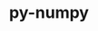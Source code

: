 ---
title: "py-numpy"
layout: cache
categories: [package, develop-2024-02-11]
meta: {"versions": ["1.24.3", "1.24.4", "1.25.2", "1.26.3"], "compilers": ["apple-clang@=15.0.0", "cce@=15.0.1", "gcc@=11.1.0", "gcc@=11.4.0", "gcc@=12.3.0", "gcc@=7.5.0", "gcc@=9.4.0", "oneapi@=2024.0.0"], "oss": ["rhel8", "ubuntu18.04", "ubuntu20.04", "ubuntu22.04", "ventura"], "platforms": ["darwin", "linux"], "targets": ["aarch64", "neoverse_v1", "neoverse_v2", "ppc64le", "x86_64_v3", "zen4"], "stacks": ["data-vis-sdk", "e4s", "e4s-cray-rhel", "e4s-neoverse-v2", "e4s-neoverse_v1", "e4s-oneapi", "e4s-power", "e4s-rocm-external", "ml-darwin-aarch64-mps", "ml-linux-x86_64-cpu", "ml-linux-x86_64-cuda", "ml-linux-x86_64-rocm", "radiuss", "root", "tutorial"], "num_specs": 36, "num_specs_by_stack": {"ml-darwin-aarch64-mps": 4, "root": 36, "e4s-cray-rhel": 1, "e4s-power": 4, "radiuss": 2, "e4s-neoverse_v1": 4, "data-vis-sdk": 2, "e4s": 5, "e4s-rocm-external": 1, "e4s-neoverse-v2": 4, "ml-linux-x86_64-cpu": 5, "ml-linux-x86_64-rocm": 5, "ml-linux-x86_64-cuda": 5, "tutorial": 1, "e4s-oneapi": 4}}
spec_details: [{"hash": "obllxywdel5nvivnjzdiawlvfbnx6cci", "compiler": "apple-clang@=15.0.0", "versions": ["1.26.3"], "os": "ventura", "platform": "darwin", "target": "aarch64", "variants": ["build_system=python_pip", "patches=873745d"], "stacks": ["ml-darwin-aarch64-mps", "root"], "size": "-", "tarball": "https://binaries.spack.io/releases/develop-2024-02-11/build_cache/darwin-ventura-aarch64/apple-clang-15.0.0/py-numpy-1.26.3/darwin-ventura-aarch64-apple-clang-15.0.0-py-numpy-1.26.3-obllxywdel5nvivnjzdiawlvfbnx6cci.spack"}, {"hash": "ym3hwqyrlb2dls5q2rc3wughty6hyeo2", "compiler": "apple-clang@=15.0.0", "versions": ["1.26.3"], "os": "ventura", "platform": "darwin", "target": "aarch64", "variants": ["build_system=python_pip", "patches=873745d"], "stacks": ["ml-darwin-aarch64-mps", "root"], "size": "-", "tarball": "https://binaries.spack.io/releases/develop-2024-02-11/build_cache/darwin-ventura-aarch64/apple-clang-15.0.0/py-numpy-1.26.3/darwin-ventura-aarch64-apple-clang-15.0.0-py-numpy-1.26.3-ym3hwqyrlb2dls5q2rc3wughty6hyeo2.spack"}, {"hash": "puku567xsfwp4glbu4vteqamjax2iimq", "compiler": "apple-clang@=15.0.0", "versions": ["1.26.3"], "os": "ventura", "platform": "darwin", "target": "aarch64", "variants": ["build_system=python_pip", "patches=873745d"], "stacks": ["ml-darwin-aarch64-mps", "root"], "size": "-", "tarball": "https://binaries.spack.io/releases/develop-2024-02-11/build_cache/darwin-ventura-aarch64/apple-clang-15.0.0/py-numpy-1.26.3/darwin-ventura-aarch64-apple-clang-15.0.0-py-numpy-1.26.3-puku567xsfwp4glbu4vteqamjax2iimq.spack"}, {"hash": "c6radjzz236gcdcxjlwmovndk4ykehfc", "compiler": "apple-clang@=15.0.0", "versions": ["1.26.3"], "os": "ventura", "platform": "darwin", "target": "aarch64", "variants": ["build_system=python_pip", "patches=873745d"], "stacks": ["ml-darwin-aarch64-mps", "root"], "size": "-", "tarball": "https://binaries.spack.io/releases/develop-2024-02-11/build_cache/darwin-ventura-aarch64/apple-clang-15.0.0/py-numpy-1.26.3/darwin-ventura-aarch64-apple-clang-15.0.0-py-numpy-1.26.3-c6radjzz236gcdcxjlwmovndk4ykehfc.spack"}, {"hash": "eonq4l732g7wxv7pv7o3nvax5xuubsha", "compiler": "cce@=15.0.1", "versions": ["1.26.3"], "os": "rhel8", "platform": "linux", "target": "zen4", "variants": ["build_system=python_pip", "patches=873745d"], "stacks": ["root", "e4s-cray-rhel"], "size": "-", "tarball": "https://binaries.spack.io/releases/develop-2024-02-11/build_cache/linux-rhel8-zen4/cce-15.0.1/py-numpy-1.26.3/linux-rhel8-zen4-cce-15.0.1-py-numpy-1.26.3-eonq4l732g7wxv7pv7o3nvax5xuubsha.spack"}, {"hash": "octtlwyjf5mu3tprrbwcbayoys6prqzm", "compiler": "gcc@=9.4.0", "versions": ["1.26.3"], "os": "ubuntu20.04", "platform": "linux", "target": "ppc64le", "variants": ["build_system=python_pip", "patches=873745d"], "stacks": ["e4s-power", "root"], "size": "-", "tarball": "https://binaries.spack.io/releases/develop-2024-02-11/build_cache/linux-ubuntu20.04-ppc64le/gcc-9.4.0/py-numpy-1.26.3/linux-ubuntu20.04-ppc64le-gcc-9.4.0-py-numpy-1.26.3-octtlwyjf5mu3tprrbwcbayoys6prqzm.spack"}, {"hash": "7y2anxlci5rnlpnq23jj4pae4nndxfi4", "compiler": "gcc@=7.5.0", "versions": ["1.24.4"], "os": "ubuntu18.04", "platform": "linux", "target": "x86_64_v3", "variants": ["build_system=python_pip", "patches=873745d"], "stacks": ["root", "radiuss"], "size": "-", "tarball": "https://binaries.spack.io/releases/develop-2024-02-11/build_cache/linux-ubuntu18.04-x86_64_v3/gcc-7.5.0/py-numpy-1.24.4/linux-ubuntu18.04-x86_64_v3-gcc-7.5.0-py-numpy-1.24.4-7y2anxlci5rnlpnq23jj4pae4nndxfi4.spack"}, {"hash": "gyox74v76bbkh37k4f7pnroj5gcqes4r", "compiler": "gcc@=7.5.0", "versions": ["1.25.2"], "os": "ubuntu18.04", "platform": "linux", "target": "x86_64_v3", "variants": ["build_system=python_pip", "patches=873745d"], "stacks": ["root", "radiuss"], "size": "-", "tarball": "https://binaries.spack.io/releases/develop-2024-02-11/build_cache/linux-ubuntu18.04-x86_64_v3/gcc-7.5.0/py-numpy-1.25.2/linux-ubuntu18.04-x86_64_v3-gcc-7.5.0-py-numpy-1.25.2-gyox74v76bbkh37k4f7pnroj5gcqes4r.spack"}, {"hash": "aa6rnfmzq6cr7a6e6xuj77sdlv55wjyz", "compiler": "gcc@=11.4.0", "versions": ["1.26.3"], "os": "ubuntu20.04", "platform": "linux", "target": "neoverse_v1", "variants": ["build_system=python_pip", "patches=873745d"], "stacks": ["e4s-neoverse_v1", "root"], "size": "-", "tarball": "https://binaries.spack.io/releases/develop-2024-02-11/build_cache/linux-ubuntu20.04-neoverse_v1/gcc-11.4.0/py-numpy-1.26.3/linux-ubuntu20.04-neoverse_v1-gcc-11.4.0-py-numpy-1.26.3-aa6rnfmzq6cr7a6e6xuj77sdlv55wjyz.spack"}, {"hash": "mczwkbjcrmdkvzxhvvsckmpjvjxzjd3n", "compiler": "gcc@=11.4.0", "versions": ["1.24.4"], "os": "ubuntu20.04", "platform": "linux", "target": "neoverse_v1", "variants": ["build_system=python_pip", "patches=873745d"], "stacks": ["e4s-neoverse_v1", "root"], "size": "-", "tarball": "https://binaries.spack.io/releases/develop-2024-02-11/build_cache/linux-ubuntu20.04-neoverse_v1/gcc-11.4.0/py-numpy-1.24.4/linux-ubuntu20.04-neoverse_v1-gcc-11.4.0-py-numpy-1.24.4-mczwkbjcrmdkvzxhvvsckmpjvjxzjd3n.spack"}, {"hash": "jywlvukljh6vvbm7whoijuse73qm7psd", "compiler": "gcc@=11.4.0", "versions": ["1.26.3"], "os": "ubuntu20.04", "platform": "linux", "target": "neoverse_v1", "variants": ["build_system=python_pip", "patches=873745d"], "stacks": ["e4s-neoverse_v1", "root"], "size": "-", "tarball": "https://binaries.spack.io/releases/develop-2024-02-11/build_cache/linux-ubuntu20.04-neoverse_v1/gcc-11.4.0/py-numpy-1.26.3/linux-ubuntu20.04-neoverse_v1-gcc-11.4.0-py-numpy-1.26.3-jywlvukljh6vvbm7whoijuse73qm7psd.spack"}, {"hash": "7hnwzh6mr6slijbukcedpcarvahv72xp", "compiler": "gcc@=11.4.0", "versions": ["1.26.3"], "os": "ubuntu20.04", "platform": "linux", "target": "neoverse_v1", "variants": ["build_system=python_pip", "patches=873745d"], "stacks": ["e4s-neoverse_v1", "root"], "size": "-", "tarball": "https://binaries.spack.io/releases/develop-2024-02-11/build_cache/linux-ubuntu20.04-neoverse_v1/gcc-11.4.0/py-numpy-1.26.3/linux-ubuntu20.04-neoverse_v1-gcc-11.4.0-py-numpy-1.26.3-7hnwzh6mr6slijbukcedpcarvahv72xp.spack"}, {"hash": "6lxfu2few44red6vwmcgdnfgnxqeevdh", "compiler": "gcc@=9.4.0", "versions": ["1.26.3"], "os": "ubuntu20.04", "platform": "linux", "target": "ppc64le", "variants": ["build_system=python_pip", "patches=873745d"], "stacks": ["e4s-power", "root"], "size": "-", "tarball": "https://binaries.spack.io/releases/develop-2024-02-11/build_cache/linux-ubuntu20.04-ppc64le/gcc-9.4.0/py-numpy-1.26.3/linux-ubuntu20.04-ppc64le-gcc-9.4.0-py-numpy-1.26.3-6lxfu2few44red6vwmcgdnfgnxqeevdh.spack"}, {"hash": "r5rf5zkaptqjdagoqgdxtxhfzvbake24", "compiler": "gcc@=9.4.0", "versions": ["1.24.4"], "os": "ubuntu20.04", "platform": "linux", "target": "ppc64le", "variants": ["build_system=python_pip", "patches=873745d"], "stacks": ["e4s-power", "root"], "size": "-", "tarball": "https://binaries.spack.io/releases/develop-2024-02-11/build_cache/linux-ubuntu20.04-ppc64le/gcc-9.4.0/py-numpy-1.24.4/linux-ubuntu20.04-ppc64le-gcc-9.4.0-py-numpy-1.24.4-r5rf5zkaptqjdagoqgdxtxhfzvbake24.spack"}, {"hash": "i5u5ymc6rtiilogfaoy4sdmlxdupboff", "compiler": "gcc@=9.4.0", "versions": ["1.26.3"], "os": "ubuntu20.04", "platform": "linux", "target": "ppc64le", "variants": ["build_system=python_pip", "patches=873745d"], "stacks": ["e4s-power", "root"], "size": "-", "tarball": "https://binaries.spack.io/releases/develop-2024-02-11/build_cache/linux-ubuntu20.04-ppc64le/gcc-9.4.0/py-numpy-1.26.3/linux-ubuntu20.04-ppc64le-gcc-9.4.0-py-numpy-1.26.3-i5u5ymc6rtiilogfaoy4sdmlxdupboff.spack"}, {"hash": "hkb4h5v2yc5z565vktr5g4ltkndg46bu", "compiler": "gcc@=11.1.0", "versions": ["1.24.4"], "os": "ubuntu20.04", "platform": "linux", "target": "x86_64_v3", "variants": ["build_system=python_pip", "patches=873745d"], "stacks": ["root", "data-vis-sdk"], "size": "-", "tarball": "https://binaries.spack.io/releases/develop-2024-02-11/build_cache/linux-ubuntu20.04-x86_64_v3/gcc-11.1.0/py-numpy-1.24.4/linux-ubuntu20.04-x86_64_v3-gcc-11.1.0-py-numpy-1.24.4-hkb4h5v2yc5z565vktr5g4ltkndg46bu.spack"}, {"hash": "2yfskjp3tdbnzxliehcdg6c25w2qvpvy", "compiler": "gcc@=11.1.0", "versions": ["1.26.3"], "os": "ubuntu20.04", "platform": "linux", "target": "x86_64_v3", "variants": ["build_system=python_pip", "patches=873745d"], "stacks": ["root", "data-vis-sdk"], "size": "-", "tarball": "https://binaries.spack.io/releases/develop-2024-02-11/build_cache/linux-ubuntu20.04-x86_64_v3/gcc-11.1.0/py-numpy-1.26.3/linux-ubuntu20.04-x86_64_v3-gcc-11.1.0-py-numpy-1.26.3-2yfskjp3tdbnzxliehcdg6c25w2qvpvy.spack"}, {"hash": "4pkal4prgueusuqr5mhlqhc4oenvurwq", "compiler": "gcc@=11.4.0", "versions": ["1.24.4"], "os": "ubuntu20.04", "platform": "linux", "target": "x86_64_v3", "variants": ["build_system=python_pip", "patches=873745d"], "stacks": ["root", "e4s"], "size": "-", "tarball": "https://binaries.spack.io/releases/develop-2024-02-11/build_cache/linux-ubuntu20.04-x86_64_v3/gcc-11.4.0/py-numpy-1.24.4/linux-ubuntu20.04-x86_64_v3-gcc-11.4.0-py-numpy-1.24.4-4pkal4prgueusuqr5mhlqhc4oenvurwq.spack"}, {"hash": "uzbs52ldiljc6ksuedxgjzxpvmdk2kj7", "compiler": "gcc@=11.4.0", "versions": ["1.26.3"], "os": "ubuntu20.04", "platform": "linux", "target": "x86_64_v3", "variants": ["build_system=python_pip", "patches=873745d"], "stacks": ["root", "e4s", "e4s-rocm-external"], "size": "-", "tarball": "https://binaries.spack.io/releases/develop-2024-02-11/build_cache/linux-ubuntu20.04-x86_64_v3/gcc-11.4.0/py-numpy-1.26.3/linux-ubuntu20.04-x86_64_v3-gcc-11.4.0-py-numpy-1.26.3-uzbs52ldiljc6ksuedxgjzxpvmdk2kj7.spack"}, {"hash": "zphge4uexvgqhbj3kelnt5b6ojglzc3c", "compiler": "gcc@=11.4.0", "versions": ["1.24.4"], "os": "ubuntu20.04", "platform": "linux", "target": "x86_64_v3", "variants": ["build_system=python_pip", "patches=873745d"], "stacks": ["root", "e4s"], "size": "-", "tarball": "https://binaries.spack.io/releases/develop-2024-02-11/build_cache/linux-ubuntu20.04-x86_64_v3/gcc-11.4.0/py-numpy-1.24.4/linux-ubuntu20.04-x86_64_v3-gcc-11.4.0-py-numpy-1.24.4-zphge4uexvgqhbj3kelnt5b6ojglzc3c.spack"}, {"hash": "o3rrcdbx47mkvlbo3llrz67misb4cgpw", "compiler": "gcc@=11.4.0", "versions": ["1.26.3"], "os": "ubuntu20.04", "platform": "linux", "target": "x86_64_v3", "variants": ["build_system=python_pip", "patches=873745d"], "stacks": ["root", "e4s"], "size": "-", "tarball": "https://binaries.spack.io/releases/develop-2024-02-11/build_cache/linux-ubuntu20.04-x86_64_v3/gcc-11.4.0/py-numpy-1.26.3/linux-ubuntu20.04-x86_64_v3-gcc-11.4.0-py-numpy-1.26.3-o3rrcdbx47mkvlbo3llrz67misb4cgpw.spack"}, {"hash": "bdg26g2c7yfdkblepb4a6dzg54jebl6e", "compiler": "gcc@=11.4.0", "versions": ["1.26.3"], "os": "ubuntu20.04", "platform": "linux", "target": "x86_64_v3", "variants": ["build_system=python_pip", "patches=873745d"], "stacks": ["root", "e4s"], "size": "-", "tarball": "https://binaries.spack.io/releases/develop-2024-02-11/build_cache/linux-ubuntu20.04-x86_64_v3/gcc-11.4.0/py-numpy-1.26.3/linux-ubuntu20.04-x86_64_v3-gcc-11.4.0-py-numpy-1.26.3-bdg26g2c7yfdkblepb4a6dzg54jebl6e.spack"}, {"hash": "fvk4t66ewgvqk5kzju726djzxumfjx6f", "compiler": "gcc@=11.4.0", "versions": ["1.26.3"], "os": "ubuntu22.04", "platform": "linux", "target": "neoverse_v2", "variants": ["build_system=python_pip", "patches=873745d"], "stacks": ["root", "e4s-neoverse-v2"], "size": "-", "tarball": "https://binaries.spack.io/releases/develop-2024-02-11/build_cache/linux-ubuntu22.04-neoverse_v2/gcc-11.4.0/py-numpy-1.26.3/linux-ubuntu22.04-neoverse_v2-gcc-11.4.0-py-numpy-1.26.3-fvk4t66ewgvqk5kzju726djzxumfjx6f.spack"}, {"hash": "kmsh6y2qwqgsznscku52s5ufwzz4xglb", "compiler": "gcc@=11.4.0", "versions": ["1.24.4"], "os": "ubuntu22.04", "platform": "linux", "target": "neoverse_v2", "variants": ["build_system=python_pip", "patches=873745d"], "stacks": ["root", "e4s-neoverse-v2"], "size": "-", "tarball": "https://binaries.spack.io/releases/develop-2024-02-11/build_cache/linux-ubuntu22.04-neoverse_v2/gcc-11.4.0/py-numpy-1.24.4/linux-ubuntu22.04-neoverse_v2-gcc-11.4.0-py-numpy-1.24.4-kmsh6y2qwqgsznscku52s5ufwzz4xglb.spack"}, {"hash": "xdfctrqxhqsupjcpkc27we4m6ndumw6s", "compiler": "gcc@=11.4.0", "versions": ["1.26.3"], "os": "ubuntu22.04", "platform": "linux", "target": "neoverse_v2", "variants": ["build_system=python_pip", "patches=873745d"], "stacks": ["root", "e4s-neoverse-v2"], "size": "-", "tarball": "https://binaries.spack.io/releases/develop-2024-02-11/build_cache/linux-ubuntu22.04-neoverse_v2/gcc-11.4.0/py-numpy-1.26.3/linux-ubuntu22.04-neoverse_v2-gcc-11.4.0-py-numpy-1.26.3-xdfctrqxhqsupjcpkc27we4m6ndumw6s.spack"}, {"hash": "5k23rwu4ntzpespz7qtiynrppmejngx2", "compiler": "gcc@=11.4.0", "versions": ["1.26.3"], "os": "ubuntu22.04", "platform": "linux", "target": "neoverse_v2", "variants": ["build_system=python_pip", "patches=873745d"], "stacks": ["root", "e4s-neoverse-v2"], "size": "-", "tarball": "https://binaries.spack.io/releases/develop-2024-02-11/build_cache/linux-ubuntu22.04-neoverse_v2/gcc-11.4.0/py-numpy-1.26.3/linux-ubuntu22.04-neoverse_v2-gcc-11.4.0-py-numpy-1.26.3-5k23rwu4ntzpespz7qtiynrppmejngx2.spack"}, {"hash": "kdljtlbt2berx6zj77qqbg3qb5qxcuqf", "compiler": "gcc@=11.4.0", "versions": ["1.26.3"], "os": "ubuntu22.04", "platform": "linux", "target": "x86_64_v3", "variants": ["build_system=python_pip", "patches=873745d"], "stacks": ["ml-linux-x86_64-cpu", "ml-linux-x86_64-rocm", "root", "ml-linux-x86_64-cuda"], "size": "-", "tarball": "https://binaries.spack.io/releases/develop-2024-02-11/build_cache/linux-ubuntu22.04-x86_64_v3/gcc-11.4.0/py-numpy-1.26.3/linux-ubuntu22.04-x86_64_v3-gcc-11.4.0-py-numpy-1.26.3-kdljtlbt2berx6zj77qqbg3qb5qxcuqf.spack"}, {"hash": "a2oo5cc7tl4e6mrzbyutcjtao4ksvica", "compiler": "gcc@=11.4.0", "versions": ["1.24.3"], "os": "ubuntu22.04", "platform": "linux", "target": "x86_64_v3", "variants": ["build_system=python_pip", "patches=873745d"], "stacks": ["ml-linux-x86_64-cpu", "ml-linux-x86_64-rocm", "root", "ml-linux-x86_64-cuda"], "size": "-", "tarball": "https://binaries.spack.io/releases/develop-2024-02-11/build_cache/linux-ubuntu22.04-x86_64_v3/gcc-11.4.0/py-numpy-1.24.3/linux-ubuntu22.04-x86_64_v3-gcc-11.4.0-py-numpy-1.24.3-a2oo5cc7tl4e6mrzbyutcjtao4ksvica.spack"}, {"hash": "747cyjljjmxchbkfxllea5s74uhm4mal", "compiler": "gcc@=11.4.0", "versions": ["1.26.3"], "os": "ubuntu22.04", "platform": "linux", "target": "x86_64_v3", "variants": ["build_system=python_pip", "patches=873745d"], "stacks": ["ml-linux-x86_64-cpu", "ml-linux-x86_64-rocm", "root", "ml-linux-x86_64-cuda"], "size": "-", "tarball": "https://binaries.spack.io/releases/develop-2024-02-11/build_cache/linux-ubuntu22.04-x86_64_v3/gcc-11.4.0/py-numpy-1.26.3/linux-ubuntu22.04-x86_64_v3-gcc-11.4.0-py-numpy-1.26.3-747cyjljjmxchbkfxllea5s74uhm4mal.spack"}, {"hash": "cr7y6x3meeauwqix6yeimkd532ygsjip", "compiler": "gcc@=11.4.0", "versions": ["1.26.3"], "os": "ubuntu22.04", "platform": "linux", "target": "x86_64_v3", "variants": ["build_system=python_pip", "patches=873745d"], "stacks": ["ml-linux-x86_64-cpu", "ml-linux-x86_64-rocm", "root", "ml-linux-x86_64-cuda"], "size": "-", "tarball": "https://binaries.spack.io/releases/develop-2024-02-11/build_cache/linux-ubuntu22.04-x86_64_v3/gcc-11.4.0/py-numpy-1.26.3/linux-ubuntu22.04-x86_64_v3-gcc-11.4.0-py-numpy-1.26.3-cr7y6x3meeauwqix6yeimkd532ygsjip.spack"}, {"hash": "ft45uw4x2xgwxdoq5qosdgaelrauixz6", "compiler": "gcc@=11.4.0", "versions": ["1.26.3"], "os": "ubuntu22.04", "platform": "linux", "target": "x86_64_v3", "variants": ["build_system=python_pip", "patches=873745d"], "stacks": ["ml-linux-x86_64-cpu", "ml-linux-x86_64-rocm", "root", "ml-linux-x86_64-cuda"], "size": "-", "tarball": "https://binaries.spack.io/releases/develop-2024-02-11/build_cache/linux-ubuntu22.04-x86_64_v3/gcc-11.4.0/py-numpy-1.26.3/linux-ubuntu22.04-x86_64_v3-gcc-11.4.0-py-numpy-1.26.3-ft45uw4x2xgwxdoq5qosdgaelrauixz6.spack"}, {"hash": "agi22oz367vosung4xx2p2x67w522hfh", "compiler": "gcc@=12.3.0", "versions": ["1.26.3"], "os": "ubuntu22.04", "platform": "linux", "target": "x86_64_v3", "variants": ["build_system=python_pip", "patches=873745d"], "stacks": ["root", "tutorial"], "size": "-", "tarball": "https://binaries.spack.io/releases/develop-2024-02-11/build_cache/linux-ubuntu22.04-x86_64_v3/gcc-12.3.0/py-numpy-1.26.3/linux-ubuntu22.04-x86_64_v3-gcc-12.3.0-py-numpy-1.26.3-agi22oz367vosung4xx2p2x67w522hfh.spack"}, {"hash": "wzqjx5kuurzx2xtc45dpzsbkgqv63swd", "compiler": "oneapi@=2024.0.0", "versions": ["1.26.3"], "os": "ubuntu22.04", "platform": "linux", "target": "x86_64_v3", "variants": ["build_system=python_pip", "patches=873745d"], "stacks": ["root", "e4s-oneapi"], "size": "-", "tarball": "https://binaries.spack.io/releases/develop-2024-02-11/build_cache/linux-ubuntu22.04-x86_64_v3/oneapi-2024.0.0/py-numpy-1.26.3/linux-ubuntu22.04-x86_64_v3-oneapi-2024.0.0-py-numpy-1.26.3-wzqjx5kuurzx2xtc45dpzsbkgqv63swd.spack"}, {"hash": "kruuc5ajlskolqe2wncsphk32jsnwteb", "compiler": "oneapi@=2024.0.0", "versions": ["1.24.4"], "os": "ubuntu22.04", "platform": "linux", "target": "x86_64_v3", "variants": ["build_system=python_pip", "patches=873745d"], "stacks": ["root", "e4s-oneapi"], "size": "-", "tarball": "https://binaries.spack.io/releases/develop-2024-02-11/build_cache/linux-ubuntu22.04-x86_64_v3/oneapi-2024.0.0/py-numpy-1.24.4/linux-ubuntu22.04-x86_64_v3-oneapi-2024.0.0-py-numpy-1.24.4-kruuc5ajlskolqe2wncsphk32jsnwteb.spack"}, {"hash": "lwqyoi2ab5yr45mdqx6v5c2mmai7tiur", "compiler": "oneapi@=2024.0.0", "versions": ["1.26.3"], "os": "ubuntu22.04", "platform": "linux", "target": "x86_64_v3", "variants": ["build_system=python_pip", "patches=873745d"], "stacks": ["root", "e4s-oneapi"], "size": "-", "tarball": "https://binaries.spack.io/releases/develop-2024-02-11/build_cache/linux-ubuntu22.04-x86_64_v3/oneapi-2024.0.0/py-numpy-1.26.3/linux-ubuntu22.04-x86_64_v3-oneapi-2024.0.0-py-numpy-1.26.3-lwqyoi2ab5yr45mdqx6v5c2mmai7tiur.spack"}, {"hash": "mfnawpgbf7noq4gcudee7d4pxy76bjns", "compiler": "oneapi@=2024.0.0", "versions": ["1.26.3"], "os": "ubuntu22.04", "platform": "linux", "target": "x86_64_v3", "variants": ["build_system=python_pip", "patches=873745d"], "stacks": ["root", "e4s-oneapi"], "size": "-", "tarball": "https://binaries.spack.io/releases/develop-2024-02-11/build_cache/linux-ubuntu22.04-x86_64_v3/oneapi-2024.0.0/py-numpy-1.26.3/linux-ubuntu22.04-x86_64_v3-oneapi-2024.0.0-py-numpy-1.26.3-mfnawpgbf7noq4gcudee7d4pxy76bjns.spack"}]
---